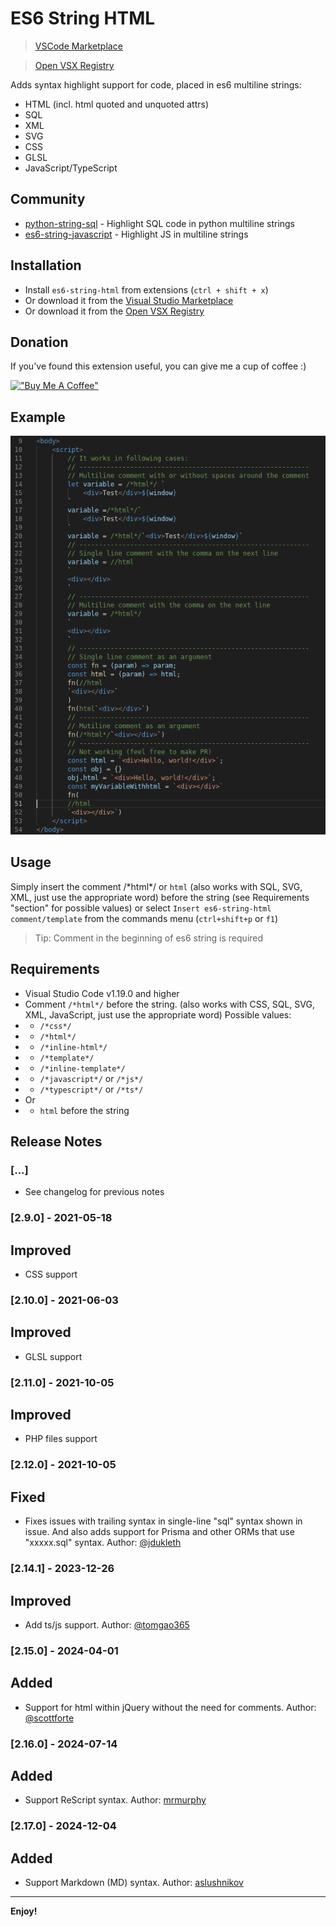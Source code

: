 # ES6 String HTML 
> [VSCode Marketplace](https://marketplace.visualstudio.com/items?itemName=Tobermory.es6-string-html)

> [Open VSX Registry](https://open-vsx.org/extension/Tobermory/es6-string-html)

Adds syntax highlight support for code, placed in es6 multiline strings:
- HTML (incl. html quoted and unquoted attrs)
- SQL
- XML
- SVG
- CSS
- GLSL
- JavaScript/TypeScript

## Community
- [python-string-sql](https://github.com/ptweir/python-string-sql) - Highlight SQL code in python multiline strings
- [es6-string-javascript](https://github.com/Zjcompt/es6-string-javascript) - Highlight JS in multiline strings

## Installation

- Install `es6-string-html` from extensions (`ctrl + shift + x`)
- Or download it from the [Visual Studio Marketplace](https://marketplace.visualstudio.com/items?itemName=Tobermory.es6-string-html)
- Or download it from the [Open VSX Registry](https://open-vsx.org/extension/Tobermory/es6-string-html)

## Donation

If you've found this extension useful, you can give me a cup of coffee :)

[!["Buy Me A Coffee"](https://www.buymeacoffee.com/assets/img/custom_images/orange_img.png)](https://www.buymeacoffee.com/nonholy)       

## Example

![Example](docs/demo.png)

## Usage

Simply insert the comment /\*html\*/ or `html` (also works with SQL, SVG, XML, just use the appropriate word) before the string
(see Requirements "section" for possible values) or select
`Insert es6-string-html comment/template` from the commands menu
(`ctrl+shift+p` or `f1`)

> Tip: Comment in the beginning of es6 string is required

## Requirements

- Visual Studio Code v1.19.0 and higher
- Comment `/*html*/` before the string. (also works with CSS, SQL, SVG, XML, JavaScript, just use the appropriate word) Possible values:
- - `/*css*/`
- - `/*html*/`
- - `/*inline-html*/`
- - `/*template*/`
- - `/*inline-template*/`
- - `/*javascript*/` or `/*js*/`
- - `/*typescript*/` or `/*ts*/`
- Or
- - `html` before the string

## Release Notes

### [...]
- See changelog for previous notes

### [2.9.0] - 2021-05-18
## Improved
- CSS support

### [2.10.0] - 2021-06-03
## Improved
- GLSL support

### [2.11.0] - 2021-10-05
## Improved
- PHP files support

### [2.12.0] - 2021-10-05
## Fixed
- Fixes issues with trailing syntax in single-line "sql" syntax shown in issue. And also adds support for Prisma and other ORMs that use "xxxxx.sql" syntax. Author: [@jdukleth](https://github.com/jdukleth)

### [2.14.1] - 2023-12-26
## Improved
- Add ts/js support. Author: [@tomgao365](https://github.com/tomgao365)

### [2.15.0] - 2024-04-01
## Added
- Support for html within jQuery without the need for comments. Author: [@scottforte](https://github.com/scottforte)

### [2.16.0] - 2024-07-14
## Added
- Support ReScript syntax. Author: [mrmurphy](https://github.com/mrmurphy)

### [2.17.0] - 2024-12-04
## Added
- Support Markdown (MD) syntax. Author: [aslushnikov](https://github.com/aslushnikov)
-----------------------------------------------------------------------------------------------------------

**Enjoy!**
